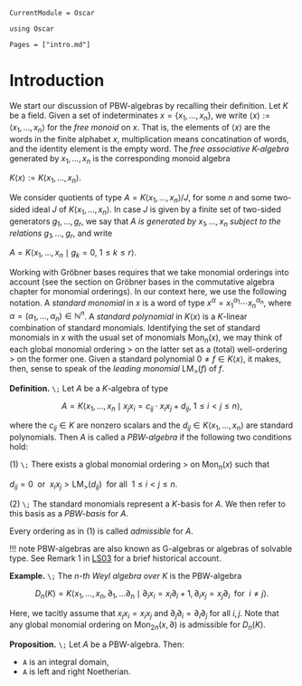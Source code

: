 ```@meta
CurrentModule = Oscar
```

```@setup oscar
using Oscar
```

```@contents
Pages = ["intro.md"]
```

# Introduction

We start our discussion of PBW-algebras by recalling their definition.
Let $K$ be a field. Given a set of indeterminates $x=\{x_1, \ldots, x_n\},$ we write
${\left\langle {x}\right\rangle}:=\langle x_{1},\ldots, x_{n} \rangle$ for the *free monoid* on $x$.
That is, the elements of $\langle x \rangle$ are the words in the finite alphabet $x$, multiplication
means concatination of words, and the identity element is the empty word.
The *free associative $K$-algebra* generated by $x_{1},\dots, x_{n}$ is the corresponding monoid algebra

$K \langle {x}\rangle:= K \langle x_{1},\dots, x_{n} \rangle.$

We consider quotients of type $A = K\langle x_1, \dots, x_n \rangle/J$, for some $n$ and some
two-sided ideal $J$ of $K\langle x_1, \dots, x_n \rangle$. In case $J$ is given by a finite set
of two-sided generators $g_1, \dots, g_r$, we say that *$A$ is generated by $x_1, \dots, x_n$
subject to the relations $g_1, \dots, g_r$*, and write

$A = K\langle x_1, \dots , x_n \mid g_k=0, \ 1\leq k \leq r \rangle.$

Working with Gröbner bases requires that we take monomial orderings into account (see the section
on Gröbner bases in the commutative algebra chapter for monomial orderings). In our context here, we use the following notation.
A *standard monomial* in $x$ is a word of type $x^\alpha=x_{1}^{\alpha_{1}}\cdots x_{n}^{\alpha_{n}},$
where $\alpha=(\alpha_1,\dots,\alpha_n)\in\mathbb N^n$. A *standard polynomial* in $K \langle x \rangle$
is a $K$-linear combination of standard monomials. Identifying the set of standard monomials in $x$ with the
usual set of monomials $\text{Mon}_n(x)$,  we may think of each global monomial ordering $>$ on the latter set
as a (total) well-ordering $>$ on the former one. Given a standard polynomial $0\neq f \in K \langle x \rangle,$
it makes, then, sense to speak of the *leading monomial* $\text{LM}_>(f)$ of $f$.

**Definition.**  ``\;`` Let $A$ be a $K$-algebra of type
```math
A = K\langle x_1, \dots , x_n \mid x_jx_i = c_{ij} \cdot x_ix_j+d_{ij},  \ 1\leq i<j \leq n \rangle,
```
where the $c_{ij}\in K$ are nonzero scalars and the $d_{ij}\in K\langle x_1, \dots , x_n\rangle$ are 
standard polynomials. Then $A$ is called a *$PBW$-algebra* if the following two conditions hold:

(1) ``\;`` There exists a global monomial ordering $>$ on $\text{Mon}_n(x)$ such that

$d_{ij}=0\ \text{ or }\ x_ix_j> \text{LM}_>(d_{ij})\ \text{ for all }\ 1\leq i<j \leq n.$

(2) ``\;`` The standard monomials represent a $K$-basis for $A$.  We then refer to this basis as a *PBW-basis* for $A$. 

Every ordering as in (1) is called *admissible* for $A$.

!!! note
    PBW-algebras are also known as G-algebras or algebras of solvable type. See Remark 1 in [LS03](@cite) for a brief historical account.
 
**Example.** ``\;`` The *$n$-th Weyl algebra over $K$* is the PBW-algebra
```math
D_n(K)=K \langle x_1,\ldots, x_n, \partial _1,\dots \partial _n \mid \partial_i x_i=x_i\partial _i +1, \partial _i x_j=x_j \partial _i \ \text { for }\ i\neq j\rangle.
```
Here,  we tacitly assume that $x_j x_i=x_i x _j$ and $\partial _j \partial_i=\partial_i \partial _j$ for all $i,j$.
Note that any  global monomial ordering on $\text{Mon}_{2n}(x, \partial)$ is admissible for $D_n(K)$.

**Proposition.**  ``\;`` Let $A$ be a PBW-algebra. Then:
- ``A`` is an integral domain,
- ``A`` is left and right Noetherian.

